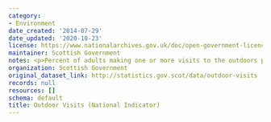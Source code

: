 ```yaml
---
category:
- Environment
date_created: '2014-07-29'
date_updated: '2020-10-23'
license: https://www.nationalarchives.gov.uk/doc/open-government-licence/version/3/
maintainer: Scottish Government
notes: <p>Percent of adults making one or more visits to the outdoors per week</p>
organization: Scottish Government
original_dataset_link: http://statistics.gov.scot/data/outdoor-visits
records: null
resources: []
schema: default
title: Outdoor Visits (National Indicator)
---
```


